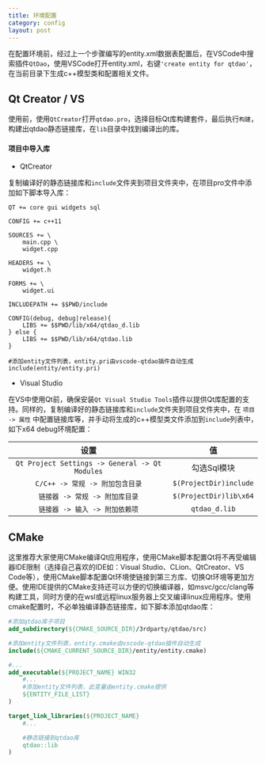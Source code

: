 ```yaml
---
title: 环境配置
category: config
layout: post
---
```


在配置环境前，经过上一个步骤编写的entity.xml数据表配置后，在VSCode中搜索插件`QtDao`，使用VSCode打开entity.xml，右键`'create entity for qtdao'`，在当前目录下生成c++模型类和配置相关文件。

Qt Creator / VS
-------------
使用前，使用`QtCreator`打开`qtdao.pro`，选择目标Qt库构建套件，最后执行`构建`，构建出qtdao静态链接库，在`lib`目录中找到编译出的库。

#### 项目中导入库
- QtCreator

复制编译好的静态链接库和`include`文件夹到项目文件夹中，在项目pro文件中添加如下脚本导入库：
```
QT += core gui widgets sql

CONFIG += c++11

SOURCES += \
    main.cpp \
    widget.cpp

HEADERS += \
    widget.h

FORMS += \
    widget.ui

INCLUDEPATH += $$PWD/include

CONFIG(debug, debug|release){
    LIBS += $$PWD/lib/x64/qtdao_d.lib
} else {
    LIBS += $$PWD/lib/x64/qtdao.lib
}

#添加entity文件列表，entity.pri由vscode-qtdao插件自动生成
include(entity/entity.pri)
```

- Visual Studio

在VS中使用Qt前，确保安装`Qt Visual Studio Tools`插件以提供Qt库配置的支持。同样的，复制编译好的静态链接库和`include`文件夹到项目文件夹中，在 `项目 -> 属性` 中配置链接库等，并手动将生成的c++模型类文件添加到`include`列表中，如下x64 debug环境配置：

|设置|值|
|:--:|:--:|
|`Qt Project Settings -> General -> Qt Modules`|勾选Sql模块|
|`C/C++ -> 常规 -> 附加包含目录`|`$(ProjectDir)include`|
|`链接器 -> 常规 -> 附加库目录`|`$(ProjectDir)lib\x64`|
|`链接器 -> 输入 -> 附加依赖项`|`qtdao_d.lib`|


CMake
-------------
这里推荐大家使用CMake编译Qt应用程序，使用CMake脚本配置Qt将不再受编辑器IDE限制（选择自己喜欢的IDE如：Visual Studio、CLion、QtCreator、VS Code等），使用CMake脚本配置Qt环境使链接到第三方库、切换Qt环境等更加方便。使用IDE提供的CMake支持还可以方便的切换编译器，如msvc/gcc/clang等构建工具，同时方便的在wsl或远程linux服务器上交叉编译linux应用程序。使用cmake配置时，不必单独编译静态链接库，如下脚本添加qtdao库：
```cmake
#添加qtdao库子项目
add_subdirectory(${CMAKE_SOURCE_DIR}/3rdparty/qtdao/src)

#添加entity文件列表，entity.cmake由vscode-qtdao插件自动生成
include(${CMAKE_CURRENT_SOURCE_DIR}/entity/entity.cmake)

#...
add_executable(${PROJECT_NAME} WIN32 
    #...
    #添加entity文件列表，此变量由entity.cmake提供
    ${ENTITY_FILE_LIST}
)

target_link_libraries(${PROJECT_NAME}
    #...

    #静态链接到qtdao库
    qtdao::lib
)
```